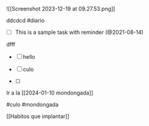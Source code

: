 ![[Screenshot 2023-12-19 at 09.27.53.png]]

ddcdcd #diario 

- [ ] This is a sample task with reminder (@2021-08-14)

dfff

- [ ] hello 

- [ ] culo
- [ ] 



Ir a la [[2024-01-10 mondongada]]

#culo
#mondongada 

[[Habitos que implantar]]
